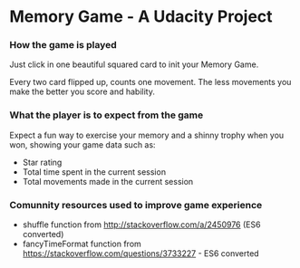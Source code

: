 # Memory Game - A Udacity Project

### How the game is played

Just click in one beautiful squared card to init your Memory Game.

Every two card flipped up, counts one movement. The less movements you make the better you score and hability.

### What the player is to expect from the game

Expect a fun way to exercise your memory and a shinny trophy when you won, showing your game data such as:

- Star rating
- Total time spent in the current session
- Total movements made in the current session

### Comunnity resources used to improve game experience

- shuffle function from http://stackoverflow.com/a/2450976 (ES6 converted)
- fancyTimeFormat function from https://stackoverflow.com/questions/3733227 - ES6 converted
